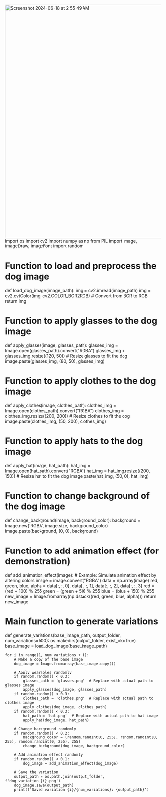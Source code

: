 <img width="752" alt="Screenshot 2024-06-18 at 2 55 49 AM" src="Screenshot%202024-06-18%20at%202.55.49%E2%80%AFAM.png">import os
import cv2
import numpy as np
from PIL import Image, ImageDraw, ImageFont
import random


# Function to load and preprocess the dog image
def load_dog_image(image_path):
    img = cv2.imread(image_path)
    img = cv2.cvtColor(img, cv2.COLOR_BGR2RGB)  # Convert from BGR to RGB
    return img

# Function to apply glasses to the dog image
def apply_glasses(image, glasses_path):
    glasses_img = Image.open(glasses_path).convert("RGBA")
    glasses_img = glasses_img.resize((120, 50))  # Resize glasses to fit the dog
    image.paste(glasses_img, (80, 50), glasses_img)

# Function to apply clothes to the dog image
def apply_clothes(image, clothes_path):
    clothes_img = Image.open(clothes_path).convert("RGBA")
    clothes_img = clothes_img.resize((200, 200))  # Resize clothes to fit the dog
    image.paste(clothes_img, (50, 200), clothes_img)

# Function to apply hats to the dog image
def apply_hat(image, hat_path):
    hat_img = Image.open(hat_path).convert("RGBA")
    hat_img = hat_img.resize((200, 150))  # Resize hat to fit the dog
    image.paste(hat_img, (50, 0), hat_img)

# Function to change background of the dog image
def change_background(image, background_color):
    background = Image.new('RGBA', image.size, background_color)
    image.paste(background, (0, 0), background)

# Function to add animation effect (for demonstration)
def add_animation_effect(image):
    # Example: Simulate animation effect by altering colors
    image = image.convert("RGBA")
    data = np.array(image)
    red, green, blue, alpha = data[:, :, 0], data[:, :, 1], data[:, :, 2], data[:, :, 3]
    red = (red + 100) % 255
    green = (green + 50) % 255
    blue = (blue + 150) % 255
    new_image = Image.fromarray(np.dstack((red, green, blue, alpha)))
    return new_image

# Main function to generate variations
def generate_variations(base_image_path, output_folder, num_variations=500):
    os.makedirs(output_folder, exist_ok=True)
    base_image = load_dog_image(base_image_path)
    
    for i in range(1, num_variations + 1):
        # Make a copy of the base image
        dog_image = Image.fromarray(base_image.copy())
        
        # Apply wearables randomly
        if random.random() < 0.3:
            glasses_path = 'glasses.png'  # Replace with actual path to glasses image
            apply_glasses(dog_image, glasses_path)
        if random.random() < 0.3:
            clothes_path = 'clothes.png'  # Replace with actual path to clothes image
            apply_clothes(dog_image, clothes_path)
        if random.random() < 0.3:
            hat_path = 'hat.png'  # Replace with actual path to hat image
            apply_hat(dog_image, hat_path)
        
        # Change background randomly
        if random.random() < 0.2:
            background_color = (random.randint(0, 255), random.randint(0, 255), random.randint(0, 255), 255)
            change_background(dog_image, background_color)
        
        # Add animation effect randomly
        if random.random() < 0.1:
            dog_image = add_animation_effect(dog_image)
        
        # Save the variation
        output_path = os.path.join(output_folder, f'dog_variation_{i}.png')
        dog_image.save(output_path)
        print(f'Saved variation {i}/{num_variations}: {output_path}')


